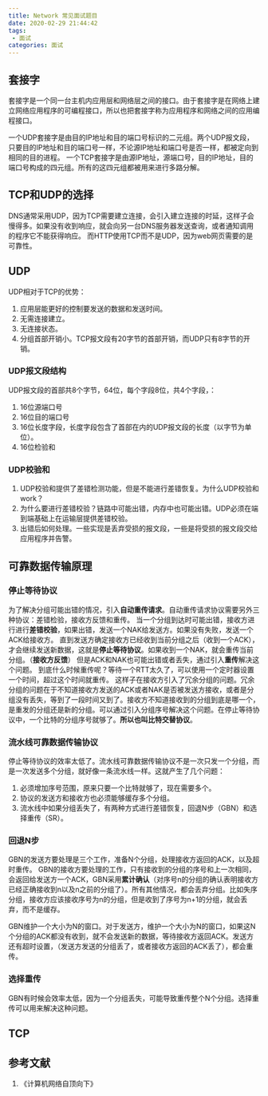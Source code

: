 ```yaml
---
title: Network 常见面试题目
date: 2020-02-29 21:44:42
tags:
 - 面试
categories: 面试
---
```


## 套接字
套接字是一个同一台主机内应用层和网络层之间的接口。由于套接字是在网络上建立网络应用程序的可编程接口，所以也把套接字称为应用程序和网络之间的应用编程接口。

一个UDP套接字是由目的IP地址和目的端口号标识的二元组。两个UDP报文段，只要目的IP地址和目的端口号一样，不论源IP地址和端口号是否一样，都被定向到相同的目的进程。
一个TCP套接字是由源IP地址，源端口号，目的IP地址，目的端口号构成的四元组。所有的这四元组都被用来进行多路分解。


## TCP和UDP的选择
DNS通常采用UDP，因为TCP需要建立连接，会引入建立连接的时延，这样子会慢得多。如果没有收到响应，就会向另一台DNS服务器发送查询，或者通知调用的程序它不能获得响应。
而HTTP使用TCP而不是UDP，因为web网页需要的是可靠性。

## UDP
UDP相对于TCP的优势：
1. 应用层能更好的控制要发送的数据和发送时间。
2. 无需连接建立。
3. 无连接状态。
4. 分组首部开销小。TCP报文段有20字节的首部开销，而UDP只有8字节的开销。

### UDP报文段结构
UDP报文段的首部共8个字节，64位，每个字段8位，共4个字段，：
1. 16位源端口号
2. 16位目的端口号
3. 16位长度字段，长度字段包含了首部在内的UDP报文段的长度（以字节为单位）。
4. 16位检验和


### UDP校验和
1. UDP校验和提供了差错检测功能，但是不能进行差错恢复。为什么UDP校验和work？
2. 为什么要进行差错校验？链路中可能出错，内存中也可能出错。UDP必须在端到端基础上在运输层提供差错校验。
3. 出错后如何处理。一些实现是丢弃受损的报文段，一些是将受损的报文段交给应用程序并告警。

## 可靠数据传输原理
### 停止等待协议
为了解决分组可能出错的情况，引入**自动重传请求**。自动重传请求协议需要另外三种协议：差错检验，接收方反馈和重传。
当一个分组到达时可能出错，接收方进行进行**差错校验**，如果出错，发送一个NAK给发送方。如果没有失败，发送一个ACK给接收方。
直到发送方确定接收方已经收到当前分组之后（收到一个ACK），才会继续发送新数据，这就是**停止等待协议**。如果收到一个NAK，就会重传当前分组。（**接收方反馈**）
但是ACK和NAK也可能出错或者丢失，通过引入**重传**解决这个问题。
到底什么时候重传呢？等待一个RTT太久了，可以使用一个定时器设置一个时间，超过这个时间就重传。
这样子在接收方引入了冗余分组的问题。冗余分组的问题在于不知道接收方发送的ACK或者NAK是否被发送方接收，或者是分组没有丢失，等到了一段时间又到了。接收方不知道接收到的分组到底是哪一个，是重发的分组还是新的分组。可以通过引入分组序号解决这个问题。在停止等待协议中，一个比特的分组序号就够了。**所以也叫比特交替协议**。

### 流水线可靠数据传输协议
停止等待协议的效率太低了。流水线可靠数据传输协议不是一次只发一个分组，而是一次发送多个分组，就好像一条流水线一样。这就产生了几个问题：
1. 必须增加序号范围，原来只要一个比特就够了，现在需要多个。
2. 协议的发送方和接收方也必须能够缓存多个分组。
3. 流水线中如果分组丢失了，有两种方式进行差错恢复，回退N步（GBN）和选择重传（SR）。

### 回退N步
GBN的发送方要处理是三个工作，准备N个分组，处理接收方返回的ACK，以及超时重传。
GBN的接收方要处理的工作，只有接收到的分组的序号和上一次相同，会返回给发送方一个ACK，GBN采用**累计确认**（对序号n的分组的确认表明接收方已经正确接收到n以及n之前的分组了）。所有其他情况，都会丢弃分组。比如失序分组，接收方应该接收序号为n的分组，但是收到了序号为n+1的分组，就会丢弃，而不是缓存。

GBN维护一个大小为N的窗口。对于发送方，维护一个大小为N的窗口，如果这N个分组的ACK都没有收到，就不会发送新的数据，等待接收方返回ACK。发送方还有超时设置，（发送方发送的分组丢了，或者接收方返回的ACK丢了），都会重传。


### 选择重传
GBN有时候会效率太低，因为一个分组丢失，可能导致重传整个N个分组。选择重传可以用来解决这种问题。


## TCP

## 参考文献
1. 《计算机网络自顶向下》
